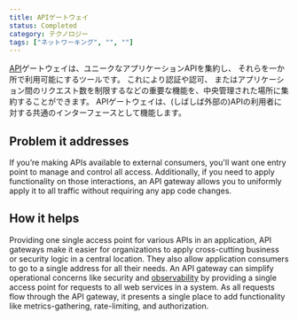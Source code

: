 ```yaml
---
title: APIゲートウェイ
status: Completed
category: テクノロジー
tags: ["ネットワーキング", "", ""]
---
```


[API](/ja/application-programming-interface/)ゲートウェイは、ユニークなアプリケーションAPIを集約し、
それらを一か所で利用可能にするツールです。
これにより認証や認可、
またはアプリケーション間のリクエスト数を制限するなどの重要な機能を、中央管理された場所に集約することができます。
APIゲートウェイは、(しばしば外部の)APIの利用者に対する共通のインターフェースとして機能します。

## Problem it addresses

If you’re making APIs available to external consumers,
you'll want one entry point to manage and control all access.
Additionally, if you need to apply functionality on those interactions,
an API gateway allows you to uniformly apply it to all traffic without requiring any app code changes.

## How it helps

Providing one single access point for various APIs in an application,
API gateways make it easier for organizations to apply cross-cutting business or security logic in a central location.
They also allow application consumers to go to a single address for all their needs.
An API gateway can simplify operational concerns like security and [observability](/observability/)
by providing a single access point for requests to all web services in a system.
As all requests flow through the API gateway, it presents a single place to
add functionality like metrics-gathering, rate-limiting, and authorization.
